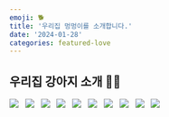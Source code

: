 ```yaml
---
emoji: 🐕
title: '우리집 멍멍이를 소개합니다.'
date: '2024-01-28'
categories: featured-love
---
```


## 우리집 강아지 소개 🐶🐾

![](jb_1.jpg)
&nbsp;
![](jb_2.jpg)
&nbsp;
![](jb_3.jpg)
&nbsp;
![](jb_4.jpg)
&nbsp;
![](jb_5.jpg)
&nbsp;
![](jb_6.jpg)
&nbsp;
![](jb_7.jpg)
&nbsp;
![](jb_8.jpg)
&nbsp;
![](jb_9.jpg)
&nbsp;
![](jb_10.jpg)


```toc
```